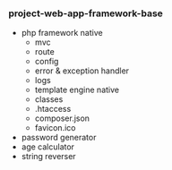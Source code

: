 ### project-web-app-framework-base

- php framework native
	- mvc
	- route
	- config
	- error & exception handler
	- logs
	- template engine native
	- classes
	- .htaccess
	- composer.json
	- favicon.ico
- password generator
- age calculator
- string reverser